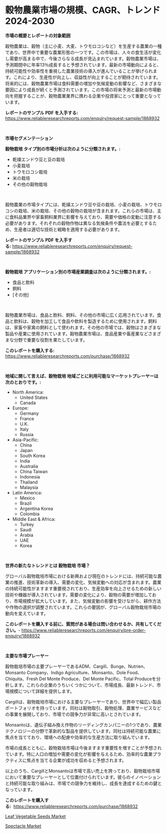 <p><h1>穀物農業市場の規模、CAGR、トレンド2024-2030</h1></p><p><strong>市場の概要とレポートの対象範囲</strong></p>
<p><p>穀物農業は、穀物（主に小麦、大麦、トウモロコシなど）を生産する農業の一種であり、世界中で重要な農業形態の一つです。この市場は、人々の食生活が変化し需要が高まる中で、今後さらなる成長が見込まれています。穀物農業市場は、予測期間中に年率13％成長すると予想されています。最新の市場動向によると、持続可能性や効率性を重視した農業技術の導入が進んでいることが挙げられます。これにより、生産性が向上し、収益性が向上することが期待されています。将来的には、穀物農業市場は食料需要の増加や気候変動の影響など、さまざまな要因により成長が続くと予測されています。この市場の将来予測と最新の市場動向を把握することが、穀物農業業界に携わる企業や投資家にとって重要となっています。</p></p>
<p><strong>レポートのサンプル PDF を入手する:</strong> <a href="https://www.reliableresearchreports.com/enquiry/request-sample/1868932">https://www.reliableresearchreports.com/enquiry/request-sample/1868932</a></p>
<p>&nbsp;</p>
<p><strong>市場セグメンテーション</strong></p>
<p><strong>穀物栽培 タイプ別の市場分析は次のように分類されます。:</strong></p>
<p><ul><li>乾燥エンドウ豆と豆の栽培</li><li>小麦栽培</li><li>トウモロコシ栽培</li><li>米の栽培</li><li>その他の穀物栽培</li></ul></p>
<p>&nbsp;</p>
<p><p>穀物農業の市場タイプには、乾燥エンドウ豆や豆の栽培、小麦の栽培、トウモロコシの栽培、米の栽培、その他の穀物の栽培が含まれます。これらの市場は、主に食料品業界や家畜飼料業界に影響を与えており、需要や価格の変動に注意する必要があります。それぞれの穀物作物は異なる気候条件や農法を必要とするため、生産者は適切な技術と戦略を適用する必要があります。</p></p>
<p><strong>レポートのサンプル PDF を入手する:</strong>&nbsp;<a href="https://www.reliableresearchreports.com/enquiry/request-sample/1868932">https://www.reliableresearchreports.com/enquiry/request-sample/1868932</a></p>
<p>&nbsp;</p>
<p><strong> 穀物栽培 アプリケーション別の市場産業調査は次のように分類されます。:</strong></p>
<p><ul><li>食品と飲料</li><li>飼料</li><li>[その他]</li></ul></p>
<p>&nbsp;</p>
<p><p>穀物農業市場は、食品と飲料、飼料、その他の市場に広く応用されています。食品と飲料は、穀物を加工して食品や飲料を製造するために使用されます。飼料は、家畜や家禽の飼料として使われます。その他の市場では、穀物はさまざまな製品や産業に使用されています。穀物農業市場は、食品産業や畜産業などさまざまな分野で重要な役割を果たしています。</p></p>
<p><strong>このレポートを購入する:</strong>&nbsp; <a href="https://www.reliableresearchreports.com/purchase/1868932">https://www.reliableresearchreports.com/purchase/1868932</a></p>
<p>&nbsp;</p>
<p><strong>地域に関して言えば、穀物栽培 地域ごとに利用可能なマーケットプレーヤーは次のとおりです。:</strong></p>
<p><ul>
    <li>
        North America:
        <ul>
            <li>United States</li>
            <li>Canada</li>
        </ul>
    </li>
    <li>
        Europe:
        <ul>
            <li>Germany</li>
            <li>France</li>
            <li>U.K.</li>
            <li>Italy</li>
            <li>Russia</li>
        </ul>
    </li>
    <li>
        Asia-Pacific:
        <ul>
            <li>China</li>
            <li>Japan</li>
            <li>South Korea</li>
            <li>India</li>
            <li>Australia</li>
            <li>China Taiwan</li>
            <li>Indonesia</li>
            <li>Thailand</li>
            <li>Malaysia</li>
        </ul>
    </li>
    <li>
        Latin America:
        <ul>
            <li>Mexico</li>
            <li>Brazil</li>
            <li>Argentina Korea</li>
            <li>Colombia</li>
        </ul>
    </li>
    <li>
        Middle East & Africa:
        <ul>
            <li>Turkey</li>
            <li>Saudi</li>
            <li>Arabia</li>
            <li>UAE</li>
            <li>Korea</li>
        </ul>
    </li>
    </ul></p>
<p>&nbsp;</p>
<p><strong>世界の新たなトレンドとは 穀物栽培 市場？</strong></p>
<p><p>グローバル穀物栽培市場における新興および現在のトレンドには、持続可能な農業の推進、技術革新の導入、需要の変化、気候変動への対応が含まれます。農業の持続可能性がますます重要視されており、生産効率を向上させるための新しい技術や機器が導入されています。需要の変化により、穀物の需要が増加しており、市場規模が拡大しています。また、気候変動の影響を受けながら、耕作方法や作物の選択が調整されています。これらの要因が、グローバル穀物栽培市場の動向を変えています。</p></p>
<p><strong>このレポートを購入する前に、質問がある場合は問い合わせるか、共有してください。</strong>- <a href="https://www.reliableresearchreports.com/enquiry/pre-order-enquiry/1868932">https://www.reliableresearchreports.com/enquiry/pre-order-enquiry/1868932</a></p>
<p>&nbsp;</p>
<p><strong>主要な市場プレーヤー</strong></p>
<p><p>穀物栽培市場の主要プレーヤーであるADM、Cargill、Bunge、Nutrien、Monsanto Company、Indigo Agriculture、Monsanto、Dole Food、Chiquita、Fresh Del Monte Produce、Del Monte Pacific、Total Produceを分析します。これらの企業のうちいくつかについて、市場成長、最新トレンド、市場規模について詳細を提供します。</p><p>Cargillは、穀物栽培市場における主要なプレーヤーであり、世界中で幅広い製品ポートフォリオを持っています。同社は穀物取引、穀物処理、農業サービスなどの事業を展開しており、市場での競争力が非常に高いとされています。</p><p>Monsantoは、遺伝子組み換え作物のリーディングカンパニーの1つであり、農業テクノロジーの分野で革新的な製品を提供しています。同社は持続可能な農業に焦点を当てており、環境への配慮や効率的な生産方法に取り組んでいます。</p><p>市場の成長とともに、穀物栽培市場は今後ますます重要性を増すことが予想されています。特に人口の増加や需要の変化が影響を与えるため、効率的な農業プラクティスに焦点を当てる企業が成功を収めると予想されます。</p><p>以上のうち、CargillとMonsantoは市場で高い売上を誇っており、穀物栽培市場において重要なプレーヤーとして位置付けられています。彼らのイノベーションと持続可能な取り組みは、市場での競争力を維持し、成長を達成するための鍵となっています。</p></p>
<p><strong>このレポートを購入する:</strong>&nbsp;&nbsp;<a href="https://www.reliableresearchreports.com/purchase/1868932">https://www.reliableresearchreports.com/purchase/1868932</a></p>
<p><p><a href="https://five-trouble-98a.notion.site/Leaf-Vegetable-Seeds-Market-Size-and-Growth-Market-Segmentation-Regional-and-Country-Breakdowns-a-d760166b0b8e40daa8f35f25a21aafb5">Leaf Vegetable Seeds Market</a></p><p><a href="https://github.com/Sarissaschmalingtr6fz2739/Market-Research-Report-List-1/blob/main/spectacle-market.md">Spectacle Market</a></p></p>